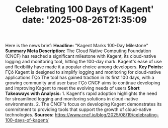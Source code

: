 ﻿---
title: "Celebrating 100 Days of Kagent'
date: '2025-08-26T21:35:09"
category: "Markets"
summary: ""
slug: "celebrating 100 days of kagent"
source_urls:
  - "https://www.cncf.io/blog/2025/08/19/celebrating-100-days-of-kagent/"
seo:
  title: "Celebrating 100 Days of Kagent | Hash n Hedge'
  description: '"
  keywords: ["news", "markets", "brief"]
---
Here is the news brief:  **Headline:** "Kagent Marks 100-Day Milestone"  **Summary Meta Description:**  The Cloud Native Computing Foundation (CNCF) has reached a significant milestone with Kagent, its cloud-native logging and monitoring tool, hitting the 100-day mark. Kagent's ease of use and flexibility have made it a popular choice among developers.  **Key Points:**  ΓÇó Kagent is designed to simplify logging and monitoring for cloud-native applications ΓÇó The tool has gained traction in its first 100 days, with a growing community and user base ΓÇó CNCF aims to continue developing and improving Kagent to meet the evolving needs of users  **Short Takeaways with Analysis:**  1. Kagent's rapid adoption highlights the need for streamlined logging and monitoring solutions in cloud-native environments. 2. The CNCF's focus on developing Kagent demonstrates its commitment to providing tools that support the growth of cloud-native technologies.  **Sources:**  https://www.cncf.io/blog/2025/08/19/celebrating-100-days-of-kagent/ 
